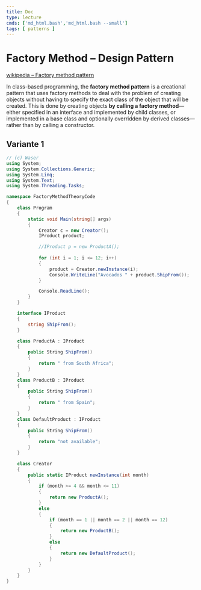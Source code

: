 ```yaml
---
title: Doc
type: lecture
cmds: ['md_html.bash','md_html.bash --small']
tags: [ patterns ]
---
```




# Factory Method – Design Pattern

[wikipedia – Factory method pattern](https://en.wikipedia.org/wiki/Factory_method_pattern)

In class-based programming, the **factory method pattern** is a creational pattern that uses factory methods to deal with the problem of creating objects without having to specify the exact class of the object that will be created. This is done by creating objects **by calling a factory method**—either specified in an interface and implemented by child classes, or implemented in a base class and optionally overridden by derived classes—rather than by calling a constructor.



## Variante 1

```csharp
// (c) Waser
using System;
using System.Collections.Generic;
using System.Linq;
using System.Text;
using System.Threading.Tasks;

namespace FactoryMethodTheoryCode
{
    class Program
    {
        static void Main(string[] args)
        {
            Creator c = new Creator();
            IProduct product;

            //IProduct p = new ProductA();
            
            for (int i = 1; i <= 12; i++)
            {
                product = Creator.newInstance(i);
                Console.WriteLine("Avocados " + product.ShipFrom());
            }

            Console.ReadLine();
        }
    }

    interface IProduct
    {
        string ShipFrom();
    }

    class ProductA : IProduct
    {
        public String ShipFrom()
        {
            return " from South Africa";
        }
    }
    class ProductB : IProduct
    {
        public String ShipFrom()
        {
            return " from Spain";
        }
    }
    class DefaultProduct : IProduct
    {
        public String ShipFrom()
        {
            return "not available";
        }
    }

    class Creator
    {
        public static IProduct newInstance(int month)
        {
            if (month >= 4 && month <= 11)
            {
                return new ProductA();
            }
            else
            {
                if (month == 1 || month == 2 || month == 12)
                {
                    return new ProductB();
                }
                else
                {
                    return new DefaultProduct();
                }
            }
        }
    }
}
```
